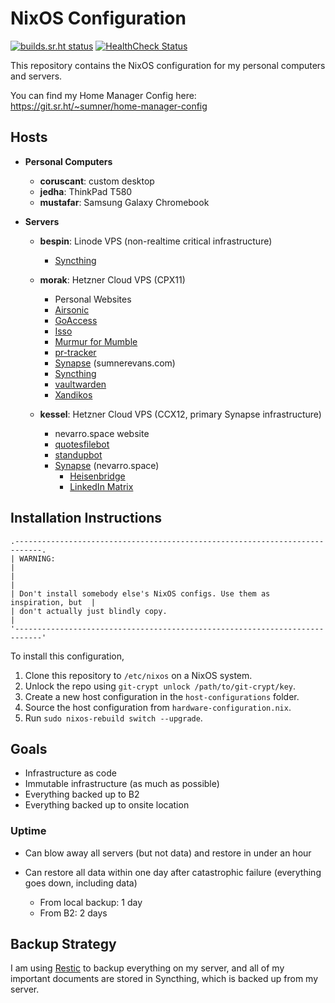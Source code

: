 # NixOS Configuration

[![builds.sr.ht status](https://builds.sr.ht/~sumner/nixos-configuration/commits/.build.yml.svg)](https://builds.sr.ht/~sumner/nixos-configuration/commits/.build.yml)
[![HealthCheck Status](https://healthchecks.io/badge/b8bf9b9d-b4bb-4c92-b546-1c69a0/BpOIMYGi.svg)](https://healthchecks.io/projects/8384107b-0803-48b3-bd99-7702d1214ca5/checks/)

This repository contains the NixOS configuration for my personal computers and
servers.

You can find my Home Manager Config here:
https://git.sr.ht/~sumner/home-manager-config

## Hosts

- **Personal Computers**

  - **coruscant**: custom desktop
  - **jedha**: ThinkPad T580
  - **mustafar**: Samsung Galaxy Chromebook

- **Servers**

  - **bespin**: Linode VPS (non-realtime critical infrastructure)

    - [Syncthing](https://syncthing.net)

  - **morak**: Hetzner Cloud VPS (CPX11)

    - Personal Websites
    - [Airsonic](https://airsonic.github.io)
    - [GoAccess](https://goaccess.io/)
    - [Isso](https://posativ.org/isso/)
    - [Murmur for Mumble](https://www.mumble.info/)
    - [pr-tracker](https://git.sr.ht/~sumner/pr-tracker)
    - [Synapse](https://github.com/matrix-org/synapse) (sumnerevans.com)
    - [Syncthing](https://syncthing.net)
    - [vaultwarden](https://github.com/dani-garcia/vaultwarden)
    - [Xandikos](https://www.xandikos.org/)

  - **kessel**: Hetzner Cloud VPS (CCX12, primary Synapse infrastructure)

    - nevarro.space website
    - [quotesfilebot](https://gitlab.com/jrrobel/quotes-file-bot)
    - [standupbot](https://sr.ht/~sumner/standupbot)
    - [Synapse](https://github.com/matrix-org/synapse) (nevarro.space)
      - [Heisenbridge](https://github.com/hifi/heisenbridge)
      - [LinkedIn Matrix](https://gitlab.com/beeper/linkedin)

## Installation Instructions

```
.----------------------------------------------------------------------------.
| WARNING:                                                                   |
|                                                                            |
| Don't install somebody else's NixOS configs. Use them as inspiration, but  |
| don't actually just blindly copy.                                          |
'----------------------------------------------------------------------------'
```

To install this configuration,

1. Clone this repository to `/etc/nixos` on a NixOS system.
2. Unlock the repo using `git-crypt unlock /path/to/git-crypt/key`.
3. Create a new host configuration in the `host-configurations` folder.
4. Source the host configuration from `hardware-configuration.nix`.
5. Run `sudo nixos-rebuild switch --upgrade`.

## Goals

- Infrastructure as code
- Immutable infrastructure (as much as possible)
- Everything backed up to B2
- Everything backed up to onsite location

### Uptime

- Can blow away all servers (but not data) and restore in under an hour
- Can restore all data within one day after catastrophic failure (everything
  goes down, including data)

  - From local backup: 1 day
  - From B2: 2 days

## Backup Strategy

I am using [Restic](https://github.com/restic/restic) to backup everything on my
server, and all of my important documents are stored in Syncthing, which is
backed up from my server.
